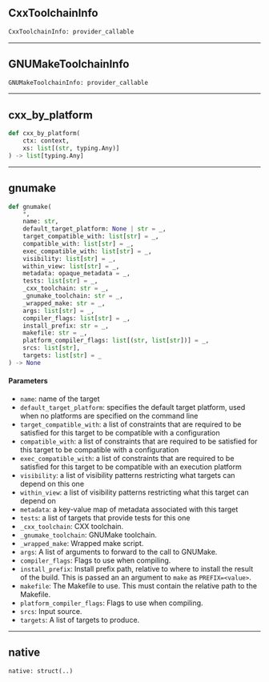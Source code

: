 ## CxxToolchainInfo

```python
CxxToolchainInfo: provider_callable
```

---
## GNUMakeToolchainInfo

```python
GNUMakeToolchainInfo: provider_callable
```

---
## cxx\_by\_platform

```python
def cxx_by_platform(
    ctx: context,
    xs: list[(str, typing.Any)]
) -> list[typing.Any]
```

---
## gnumake

```python
def gnumake(
    *,
    name: str,
    default_target_platform: None | str = _,
    target_compatible_with: list[str] = _,
    compatible_with: list[str] = _,
    exec_compatible_with: list[str] = _,
    visibility: list[str] = _,
    within_view: list[str] = _,
    metadata: opaque_metadata = _,
    tests: list[str] = _,
    _cxx_toolchain: str = _,
    _gnumake_toolchain: str = _,
    _wrapped_make: str = _,
    args: list[str] = _,
    compiler_flags: list[str] = _,
    install_prefix: str = _,
    makefile: str = _,
    platform_compiler_flags: list[(str, list[str])] = _,
    srcs: list[str],
    targets: list[str] = _
) -> None
```

#### Parameters

* `name`: name of the target
* `default_target_platform`: specifies the default target platform, used when no platforms are specified on the command line
* `target_compatible_with`: a list of constraints that are required to be satisfied for this target to be compatible with a configuration
* `compatible_with`: a list of constraints that are required to be satisfied for this target to be compatible with a configuration
* `exec_compatible_with`: a list of constraints that are required to be satisfied for this target to be compatible with an execution platform
* `visibility`: a list of visibility patterns restricting what targets can depend on this one
* `within_view`: a list of visibility patterns restricting what this target can depend on
* `metadata`: a key-value map of metadata associated with this target
* `tests`: a list of targets that provide tests for this one
* `_cxx_toolchain`: CXX toolchain.
* `_gnumake_toolchain`: GNUMake toolchain.
* `_wrapped_make`: Wrapped make script.
* `args`: A list of arguments to forward to the call to GNUMake.
* `compiler_flags`: Flags to use when compiling.
* `install_prefix`: Install prefix path, relative to where to install the result of the build. This is passed an an argument to `make` as `PREFIX=<value>`.
* `makefile`: The Makefile to use. This must contain the relative path to the Makefile.
* `platform_compiler_flags`: Flags to use when compiling.
* `srcs`: Input source.
* `targets`: A list of targets to produce.


---
## native

```python
native: struct(..)
```
